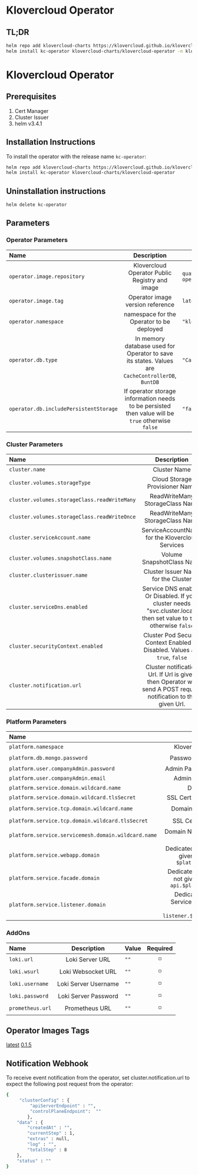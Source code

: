 # Klovercloud Operator

## TL;DR

```bash
helm repo add klovercloud-charts https://klovercloud.github.io/klovercloud-charts/charts
helm install kc-operator klovercloud-charts/klovercloud-operator -n klovercloud
```


# Klovercloud Operator
## Prerequisites
1. Cert Manager
2. Cluster Issuer
3. helm v3.4.1

## Installation Instructions
To install the operator with the release name  `kc-operator`:


```bash
helm repo add klovercloud-charts https://klovercloud.github.io/klovercloud-charts/charts
helm install kc-operator klovercloud-charts/klovercloud-operator 
 ```
## Uninstallation instructions
```bash
helm delete kc-operator
 ```
## Parameters

### Operator Parameters
| Name                                         |                  Description                   | Value                                         | Required |
|:---------------------------------------------|:----------------------------------------------:|------------------------------------------------|:--------:|
| `operator.image.repository`                  | Klovercloud Operator Public Registry and image | `quay.io/klovercloud/klovercloud-operator-poc` |    ✅     |
| `operator.image.tag`                         |        Operator image version reference        | `latest`                              |    ✅     |
| `operator.namespace`                         |   namespace for the Operator to be deployed    | `"klovercloud"`                                |    ✅     |
| `operator.db.type`                           |         In memory database used for Operator to save its states. Values are `CacheControllerDB`, `BuntDB`                                          | `"CacheControllerDB"`                  |    ◽     |
| `operator.db.includePersistentStorage`       |         If operator storage information needs to be persisted then value will be `true` otherwise `false`                                          | `"false"`                              |    ◽     |

### Cluster Parameters
| Name                                         |                  Description                                     | Value                                          | Required |
|:---------------------------------------------|:----------------------------------------------------------------:|------------------------------------------------|:--------:|
| `cluster.name`                               |                Cluster Name                                      | `"My Cluster"`                                 |    ✅     |
| `cluster.volumes.storageType`                |         Cloud Storage Provisioner Name                           | `"EKS"`                                        |    ✅     |
| `cluster.volumes.storageClass.readWriteMany` |        ReadWriteMany StorageClass Name                           | `"eks-sc-ebs"`                                 |    ✅     |
| `cluster.volumes.storageClass.readWriteOnce` |        ReadWriteMany StorageClass Name                           | `"eks-sc-efs"`                                 |    ✅     |
| `cluster.serviceAccount.name`                |      ServiceAccountName for the Klovercloud Services             | `""`                                           |    ◽     |
| `cluster.volumes.snapshotClass.name`         |           Volume SnapshotClass Name                              | `"ebs-snapclass"`                              |    ✅     |
| `cluster.clusterissuer.name`                 |      Cluster Issuer Name for the Cluster                         | `"letsencrypt-cluster"`                        |    ✅     |
| `cluster.serviceDns.enabled`                 |      Service DNS enabled Or Disabled. If your cluster needs "svc.cluster.local" then set value to `true` otherwise `false`         | `"true"`                          |    ◽     |
| `cluster.securityContext.enabled`            |      Cluster Pod Security Context Enabled or Disabled. Values are `true`, `false`                                                  | `"true"`                          |    ◽     |
| `cluster.notification.url`                   |      Cluster notification Url. If Url is given then Operator will send A POST request notification to the given Url.               | `""`                              |    ◽     |

### Platform Parameters
| Name                                                  |                  Description                              | Value                                          | Required |
|:------------------------------------------------------|:---------------------------------------------------------:|------------------------------------------------|:--------:|
| `platform.namespace`                                  |    Klovercloud Operator Platform Namespace                | `"klovercloud"`                                |    ✅     |
| `platform.db.mongo.password`                          |  Password to access Database for Klovercloud              | `""`                                           |    ◽     |
| `platform.user.companyAdmin.password`                 | Admin Password to Login to Klovercloud Webapp             | `""`                                           |    ✅     |
| `platform.user.companyAdmin.email`                    |    Admin Email for Klovercloud Webapp Login               | `""`                                           |    ✅     |
| `platform.service.domain.wildcard.name`               |          Domain Name to access Webapp                     | `""`                                           |    ✅     |
| `platform.service.domain.wildcard.tlsSecret`          | SSL Certificate to secure connection to Webapp            | `""`                                           |    ✅     |
| `platform.service.tcp.domain.wildcard.name`           | Domain Name to connect using TCP protocol          | `""`                                              |    ◽     |
| `platform.service.tcp.domain.wildcard.tlsSecret`       | SSL Certificate to secure connection to TCP           | `""`                                              |    ◽     |
| `platform.service.servicemesh.domain.wildcard.name`   | Domain Name to access Webapp through Service Mesh         | `""`                                           |    ◽     |
| `platform.service.webapp.domain`                      | Dedicated domain for Klovercloud Console. If not given then the value will be the value of `$platform.service.domain.wildcard.name`      | `""`                                           |    ◽     |
| `platform.service.facade.domain`                      | Dedicated domain for Klovercloud Api Server. If not given then the value will be the value of `api.$platform.service.domain.wildcard.name`         | `""`                                           |    ◽     |
| `platform.service.listener.domain`                    | Dedicated domain for Klovercloud Listener Service. If not given then the value will be the value of `listener.$platform.service.domain.wildcard.name`         | `""`                                           |    ◽     |


### AddOns
| Name                                         |                  Description                   | Value                                         | Required |
|:---------------------------------------------|:----------------------------------------------:|------------------------------------------------|:--------:|
| `loki.url`                                   |          Loki Server URL                       | `""`                                           |    ◽     |
| `loki.wsurl`                                 |          Loki Websocket URL                    | `""`                                           |    ◽     |
| `loki.username`                              |          Loki Server Username                  | `""`                                           |    ◽     |
| `loki.password`                              |          Loki Server Password                  | `""`                                           |    ◽     |
| `prometheus.url`                             |          Prometheus URL                        | `""`                                           |    ◽     |


## Operator Images Tags

[latest](#) [0.1.5](#)

## Notification Webhook
To receive event notification from the operator, set cluster.notification.url to expect the following post request from the operator:
```bash
{
     "clusterConfig" : {
         "apiServerEndpoint" : "",
         "controlPlaneEndpoint":  ""
        },
    "data" : {
        "createdAt" : "",
        "currentStep" : 1,
        "extras" : null,
        "log" : "",
        "totalStep" : 8
    },
    "status" : ""
}
```

